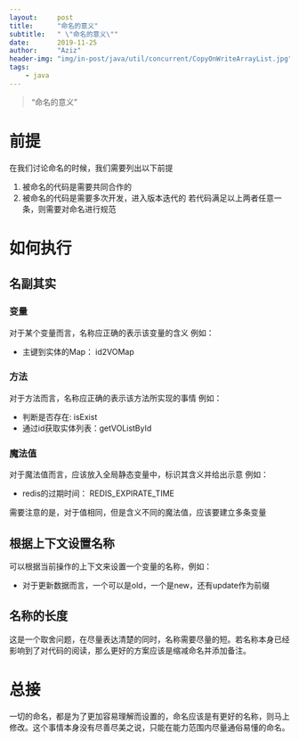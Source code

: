```yaml
---
layout:     post
title:      "命名的意义"
subtitle:   " \"命名的意义\""
date:       2019-11-25
author:     "Aziz"
header-img: "img/in-post/java/util/concurrent/CopyOnWriteArrayList.jpg"
tags:
    - java
---
```


> “命名的意义”

# 前提
在我们讨论命名的时候，我们需要列出以下前提
1. 被命名的代码是需要共同合作的
2. 被命名的代码是需要多次开发，进入版本迭代的
若代码满足以上两者任意一条，则需要对命名进行规范

# 如何执行
## 名副其实
### 变量
对于某个变量而言，名称应正确的表示该变量的含义
例如：
+  主键到实体的Map： id2VOMap
### 方法
对于方法而言，名称应正确的表示该方法所实现的事情
例如：
+ 判断是否存在: isExist
+ 通过id获取实体列表：getVOListById

### 魔法值
对于魔法值而言，应该放入全局静态变量中，标识其含义并给出示意
例如：
+ redis的过期时间： REDIS_EXPIRATE_TIME

需要注意的是，对于值相同，但是含义不同的魔法值，应该要建立多条变量

## 根据上下文设置名称
可以根据当前操作的上下文来设置一个变量的名称，例如：
+ 对于更新数据而言，一个可以是old，一个是new，还有update作为前缀

## 名称的长度
这是一个取舍问题，在尽量表达清楚的同时，名称需要尽量的短。若名称本身已经影响到了对代码的阅读，那么更好的方案应该是缩减命名并添加备注。

# 总接
一切的命名，都是为了更加容易理解而设置的，命名应该是有更好的名称，则马上修改。这个事情本身没有尽善尽美之说，只能在能力范围内尽量通俗易懂的命名。